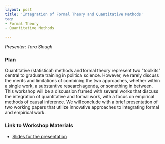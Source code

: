 ```yaml
---
layout: post
title: 'Integration of Formal Theory and Quantitative Methods'
tag:
- Formal Theory
- Quantitative Methods

---
```


*Presenter: Tara Slough*

### Plan

Quantitative (statistical) methods and formal theory represent two "toolkits" central to graduate training in political science. However, we rarely discuss the merits and limitations of combining the two approaches, whether within a single work, a substantive research agenda, or something in between. This workshop will be a discussion framed with several works that discuss the integration of quantitative and formal work, with a focus on empirical methods of causal inference. We will conclude with a brief presentation of two working papers that utilize innovative approaches to integrating formal and empirical work.

### Link to Workshop Materials

- [Slides for the presentation](https://dl.dropboxusercontent.com/s/59l7895sacemsh3/formal_models_methods_workshop.pdf?dl=0)